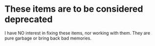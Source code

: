 # These items are to be considered deprecated
I have NO interest in fixing these items, nor working with them. They are pure garbage or bring back bad memories.
